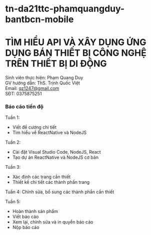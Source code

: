 # tn-da21ttc-phamquangduy-bantbcn-mobile
<h1>TÌM HIỂU API VÀ XÂY DỤNG ỨNG DỤNG BÁN THIẾT BỊ CÔNG NGHỆ <br>TRÊN THIẾT BỊ DI ĐỘNG</h1>

Sinh viên thực hiện: Phạm Quang Duy<br>
GV hướng dẫn: ThS. Trịnh Quốc Việt<br>
Email: qz1247@gmail.com<br>
SĐT: 0375875251<br>

<h3>Báo cáo tiến độ</h3>

Tuần 1:
- Viết đề cương chi tiết<br>
- Tìm hiểu về ReactNative và NodeJS<br> 
  
Tuần 2:
- Cài đặt Visual Studio Code, NodeJS, React
- Tạo dự án ReactNative và NodeJS cơ bản 
  
Tuần 3:
- Xác định các trang cần thiết
- Thiết kế chi tiết các thành phần trang 
  
Tuần 4: Chỉnh sửa, bổ sung các thành phần cần thiết 

Tuần 5:
  - Hoàn thành sản phẩm 
  - Viết báo cáo 
  - Xem lại, chỉnh sửa và in quyển báo cáo
  - Nộp báo cáo 
